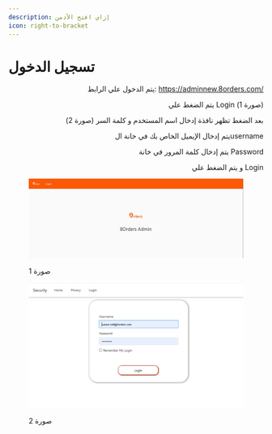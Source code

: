 ```yaml
---
description: إزاي افتح الأدمن
icon: right-to-bracket
---
```


# تسجيل الدخول

<p align="right">يتم الدخول علي الرابط: <a href="https://adminnew.8orders.com/">https://adminnew.8orders.com/</a></p>

<p align="right">يتم الضغط علي Login (صورة 1)</p>

<p align="right">بعد الضغط تظهر نافذة إدخال اسم المستخدم و كلمة السر (صورة 2)</p>

<p align="right">يتم إدخال الإيميل الخاص بك في خانة الusername</p>

<p align="right">يتم إدخال كلمة المرور في خانة Password</p>

<p align="right">و يتم الضغط علي Login</p>

<figure><img src="../../.gitbook/assets/Login.jpg" alt=""><figcaption><p>صورة 1</p></figcaption></figure>

<figure><img src="../../.gitbook/assets/Login 2.jpg" alt=""><figcaption><p>صورة 2</p></figcaption></figure>
